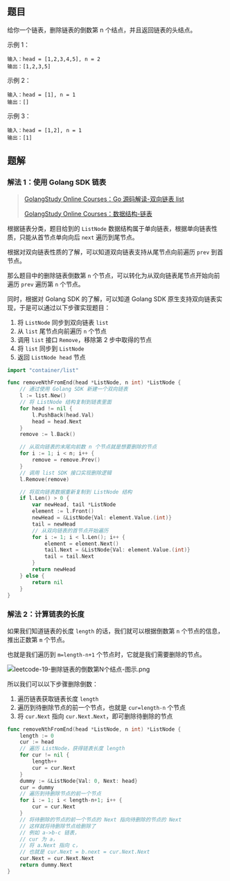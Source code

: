 ## 题目

给你一个链表，删除链表的倒数第 n 个结点，并且返回链表的头结点。

示例 1：

```text
输入：head = [1,2,3,4,5], n = 2
输出：[1,2,3,5]
```

示例 2：

```text
输入：head = [1], n = 1
输出：[]
```

示例 3：

```text
输入：head = [1,2], n = 1
输出：[1]
```

## 题解

### 解法 1：使用 Golang SDK 链表

> [GolangStudy Online Courses：Go 源码解读-双向链表 list](https://golangstudy.tech/course/golang/go-源码解读-双向链表list)
> 
> [GolangStudy Online Courses：数据结构-链表](https://golangstudy.tech/course/golang/数据结构-链表)

根据链表分类，题目给到的 `ListNode` 数据结构属于单向链表，根据单向链表性质，只能从首节点单向向后 `next` 遍历到尾节点。

根据对双向链表性质的了解，可以知道双向链表支持从尾节点向前遍历 `prev` 到首节点。

那么题目中的删除链表倒数第 `n` 个节点，可以转化为从双向链表尾节点开始向前遍历 `prev` 遍历第 `n` 个节点。

同时，根据对 Golang SDK 的了解，可以知道 Golang SDK 原生支持双向链表实现，于是可以通过以下步骤实现题目：

1. 将 `ListNode` 同步到双向链表 `list`
2. 从 `list` 尾节点向前遍历 `n` 个节点
3. 调用 `list` 接口 `Remove`，移除第 2 步中取得的节点
4. 将 `list` 同步到 `ListNode`
5. 返回 `ListNode head` 节点

```go
import "container/list"

func removeNthFromEnd(head *ListNode, n int) *ListNode {
	// 通过使用 Golang SDK 新建一个双向链表
	l := list.New()
	// 将 ListNode 结构复制到链表里面
	for head != nil {
		l.PushBack(head.Val)
		head = head.Next
	}
	remove := l.Back()

	// 从双向链表的末尾向前数 n 个节点就是想要删除的节点
	for i := 1; i < n; i++ {
		remove = remove.Prev()
	}
	// 调用 list SDK 接口实现删除逻辑
	l.Remove(remove)

	// 将双向链表数据重新复制到 ListNode 结构
	if l.Len() > 0 {
		var newHead, tail *ListNode
		element := l.Front()
		newHead = &ListNode{Val: element.Value.(int)}
		tail = newHead
		// 从双向链表的首节点开始遍历
		for i := 1; i < l.Len(); i++ {
			element = element.Next()
			tail.Next = &ListNode{Val: element.Value.(int)}
			tail = tail.Next
		}
		return newHead
	} else {
		return nil
	}
}
```

### 解法 2：计算链表的长度

如果我们知道链表的长度 `length` 的话，我们就可以根据倒数第 `n` 个节点的信息，推出正数第 `m` 个节点。

也就是我们遍历到 `m=length-n+1` 个节点时，它就是我们需要删除的节点。

![leetcode-19-删除链表的倒数第N个结点-图示.png](https://cnymw.github.io/GolangStudy/docs/leetcode-19-删除链表的倒数第N个结点/leetcode-19-删除链表的倒数第N个结点-图示.png)

所以我们可以以下步骤删除倒数：

1. 遍历链表获取链表长度 `length`
2. 遍历到待删除节点的前一个节点，也就是 `cur=length-n` 个节点
3. 将 `cur.Next` 指向 `cur.Next.Next`，即可删除待删除的节点

```go
func removeNthFromEnd(head *ListNode, n int) *ListNode {
	length := 0
	cur := head
	// 遍历 ListNode，获得链表长度 length
	for cur != nil {
		length++
		cur = cur.Next
	}
	dummy := &ListNode{Val: 0, Next: head}
	cur = dummy
	// 遍历到待删除节点的前一个节点
	for i := 1; i < length-n+1; i++ {
		cur = cur.Next
	}
	// 将待删除的节点的前一个节点的 Next 指向待删除的节点的 Next
	// 这样就将待删除节点给删除了
	// 例如 a->b-c 链表，
	// cur 为 a，
	// 将 a.Next 指向 c，
	// 也就是 cur.Next = b.next = cur.Next.Next
	cur.Next = cur.Next.Next
	return dummy.Next
}
```